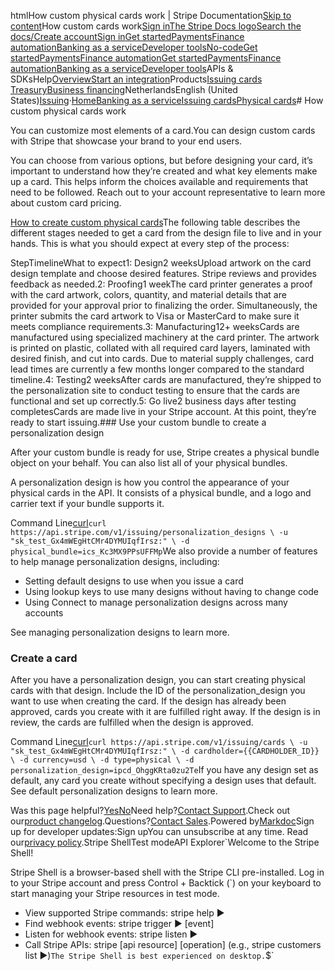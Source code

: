 htmlHow custom physical cards work | Stripe Documentation[Skip to content](#main-content)How custom cards work[Sign in](https://dashboard.stripe.com/login?redirect=https%3A%2F%2Fdocs.stripe.com%2Fissuing%2Fcards%2Fphysical%2Fcustom)[The Stripe Docs logo](/)[Search the docs/](#)[Create account](https://dashboard.stripe.com/register/issuing)[Sign in](https://dashboard.stripe.com/login?redirect=https%3A%2F%2Fdocs.stripe.com%2Fissuing%2Fcards%2Fphysical%2Fcustom)[Get started](/get-started)[Payments](/payments)[Finance automation](/finance-automation)[Banking as a service](/financial-services)[Developer tools](/development)[No-code](/no-code)[Get started](/get-started)[Payments](/payments)[Finance automation](/finance-automation)[](#)[Get started](/get-started)[Payments](/payments)[Finance automation](/finance-automation)[Banking as a service](/financial-services)[Developer tools](/development)[](#)APIs & SDKsHelp[Overview](/docs/financial-services)[Start an integration](#)Products[Issuing cards](#)
[Treasury](#)[Business financing](#)NetherlandsEnglish (United States)[](#)[](#)[Issuing](/issuing)·[Home](/docs)[Banking as a service](/docs/financial-services)[Issuing cards](/docs/issuing)[Physical cards](/docs/issuing/cards/physical)# How custom physical cards work

You can customize most elements of a card.You can design custom cards with Stripe that showcase your brand to your end users.

You can choose from various options, but before designing your card, it’s important to understand how they’re created and what key elements make up a card. This helps inform the choices available and requirements that need to be followed. Reach out to your account representative to learn more about custom card pricing.

[How to create custom physical cards](#how-cards-are-created)The following table describes the different stages needed to get a card from the design file to live and in your hands. This is what you should expect at every step of the process:

StepTimelineWhat to expect1: Design2 weeksUpload artwork on the card design template and choose desired features. Stripe reviews and provides feedback as needed.2: Proofing1 weekThe card printer generates a proof with the card artwork, colors, quantity, and material details that are provided for your approval prior to finalizing the order. Simultaneously, the printer submits the card artwork to Visa or MasterCard to make sure it meets compliance requirements.3: Manufacturing12+ weeksCards are manufactured using specialized machinery at the card printer. The artwork is printed on plastic, collated with all required card layers, laminated with desired finish, and cut into cards. Due to material supply challenges, card lead times are currently a few months longer compared to the standard timeline.4: Testing2 weeksAfter cards are manufactured, they’re shipped to the personalization site to conduct testing to ensure that the cards are functional and set up correctly.5: Go live2 business days after testing completesCards are made live in your Stripe account. At this point, they’re ready to start issuing.### Use your custom bundle to create a personalization design

After your custom bundle is ready for use, Stripe creates a physical bundle object on your behalf. You can also list all of your physical bundles.

A personalization design is how you control the appearance of your physical cards in the API. It consists of a physical bundle, and a logo and carrier text if your bundle supports it.

Command Line[curl](#)`curl https://api.stripe.com/v1/issuing/personalization_designs \
  -u "sk_test_Gx4mWEgHtCMr4DYMUIqfIrsz:" \
  -d physical_bundle=ics_Kc3MX9PPsUFFMp`We also provide a number of features to help manage personalization designs, including:

- Setting default designs to use when you issue a card
- Using lookup keys to use many designs without having to change code
- Using Connect to manage personalization designs across many accounts

See managing personalization designs to learn more.

### Create a card

After you have a personalization design, you can start creating physical cards with that design. Include the ID of the personalization_design you want to use when creating the card. If the design has already been approved, cards you create with it are fulfilled right away. If the design is in review, the cards are fulfilled when the design is approved.

Command Line[curl](#)`curl https://api.stripe.com/v1/issuing/cards \
  -u "sk_test_Gx4mWEgHtCMr4DYMUIqfIrsz:" \
  -d cardholder={{CARDHOLDER_ID}} \
  -d currency=usd \
  -d type=physical \
  -d personalization_design=ipcd_OhggKRta0zu2Te`If you have any design set as default, any card you create without specifying a design uses that default. See default personalization designs to learn more.

Was this page helpful?[Yes](#)[No](#)Need help?[Contact Support](https://support.stripe.com/).Check out our[product changelog](https://stripe.com/blog/changelog).Questions?[Contact Sales](https://stripe.com/contact/sales).Powered by[Markdoc](https://markdoc.dev)Sign up for developer updates:Sign upYou can unsubscribe at any time. Read our[privacy policy](https://stripe.com/privacy).Stripe ShellTest modeAPI Explorer[](https://stripe.com/docs/stripe-cli#install)`Welcome to the Stripe Shell!

Stripe Shell is a browser-based shell with the Stripe CLI pre-installed. Log in to your
Stripe account and press Control + Backtick (`) on your keyboard to start managing your Stripe
resources in test mode.

- View supported Stripe commands: stripe help ▶️
- Find webhook events: stripe trigger ▶️ [event]
- Listen for webhook events: stripe listen ▶
- Call Stripe APIs: stripe [api resource] [operation] (e.g., stripe customers list ▶️)`The Stripe Shell is best experienced on desktop.`$`